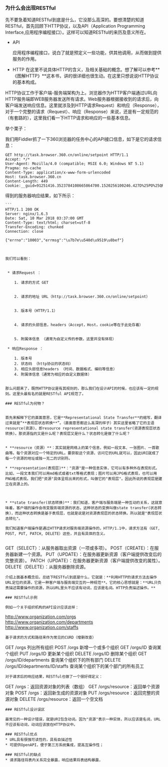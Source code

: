 ### 为什么会出现RESTful
先不要急着知道RESTful到底是什么，它没那么高深的。要想清楚的知道RESTful，首先回顾下HTTP协议，以及API（Application Programming Interface,应用程序编程接口）。这样可以知道RESTful的来历及意义所在。


* API

	应用程序编程接口，说白了就是预定义一些功能，供其他调用，从而做到提供服务的作用。
	

* HTTP
 在这里不说具体HTTP的含义，及相关基础的概念。想了解可以参考**《图解HTTP》**这本书，讲的很详细也很生动。在这里只想说说HTTP协议的基本构成。


 HTTP协议工作于客户端-服务端架构为上。浏览器作为HTTP客户端通过URL向HTTP服务端即WEB服务器发送所有请求。Web服务器根据接收到的请求后，向客户端发送响应信息。这里就涉及到HTTP请求Request）和响应（Response），对于一个完整的请求（Request）、响应（Response）来说，还是有一定规范的（有套路的），这里我们看一下HTTP请求和响应的一些基本信息。
 
 举个栗子：


 我们用Fiddler抓了一下360浏览器的任务中心的API接口信息，如下是它的请求信息：
 
 ```
 GET http://task.browser.360.cn/online/setpoint HTTP/1.1
Accept: */*
User-Agent: Mozilla/4.0 (compatible; MSIE 6.0; Windows NT 5.1)
Pragma: no-cache
Content-Type: application/x-www-form-urlencoded
Host: task.browser.360.cn
Content-Length: 449
Cookie:__guid=91251416.3523784108665864700.1520256100246.427D%25PO%25QR%25P9%25R1%25P0%25RS%25O5%25P4%25PO%25N7%25
 ```
得到的服务器响应结果，如下所示：

	```
	HTTP/1.1 200 OK
	Server: nginx/1.6.3
	Date: Sat, 10 Mar 2018 03:37:00 GMT
	Content-Type: text/html; charset=utf-8
	Transfer-Encoding: chunked
	Connection: close

	{"errno":"10003","errmsg":"\u7b7e\u540d\u9519\u8bef"}
```


我们可以看到：


 * 请求Request ：
 
    1. 请求的方式 GET


    2. 请求的地址 URL（http://task.browser.360.cn/online/setpoint）


    3. 版本号（HTTP/1.1）


    4. 请求的头部信息，headers（Accept，Host，cookie等在于此处存着）


    5. 附属体信息 （通常为自定义传的参数，这里并没有体现）

 * 响应Response ：

	1. 版本号
	2. 状态码 （http协议的状态码）
	3. 相应头部信息headers （时间、数据格式、编码等信息）
	4. 附属体信息（通常为相应的自定义数据体）


那么问题来了，既然HTTP协议是有其规则的，那么我们在设计API的时候，也应该有一定的规则。这里头最有名的就是RESTful API规范了。

### RESTful为何物？


首先来解释下它的直面意思，它是**Representational State Transfer**的缩写，翻译过来就是“**表现层状态转换**”。（直面意思都这么高深的样子）其实这里省略了它的主语resource(资源)，即resource representational state transfer(资源表现层状态转换)。那资源指的又是什么呢？表现层又是什么？状态转化是做了什么呢？


* **resource（资源）**：其实就是网络上的某个信息，例如一段文本、一张图片、一首歌曲等。每个资源对应一个特定的URL。要获取这个资源，访问它的URL就可以，因此URI就成了每一个资源的地址或独一无二的识别符。

* **representation(表现层)**："资源"是一种信息实体，它可以有多种外在表现形式。比如，一段文本我们可以用md格式或者txt等格式表现；图片可以用JPG格式表现，也可以用PNG格式表现。我们把"资源"具体呈现出来的形式，叫做它的"表现层"。因此所说的表现层是建立在资源上的。

	
	
* **state transfer(状态转换)**：我们知道，客户端与服务端是一种互动的关系，这就意味着，客户端的操作会改变服务端资源的状态，这种状态的变换叫做state transfer(状态转换)，而这种状态转换是基于表现层，也就是说是对资源表现层的状态转换。所以就是"表现层状态转化"。

我们知道客户端操作是通过HTTP请求对服务端资源操作的，HTTP/1.1中，请求方法有（GET, POST, PUT, PATCH, DELETE）这些，并且有具体的含义。
 
 ```
 GET（SELECT）：从服务器取出资源（一项或多项）。
 POST（CREATE）：在服务器新建一个资源。
 PUT（UPDATE）：在服务器更新资源（客户端提供改变后的完整资源）。
 PATCH（UPDATE）：在服务器更新资源（客户端提供改变的属性）。
 DELETE（DELETE）：从服务器删除资源。
 ```
 介绍上面基本概念后，总结下RESTful到底是什么，它就是：**利用HTTP的请求方法去操作URL定位的资源，它是一种客户端与服务端交互的一种规范**。它的核心思想就是：**URL只负责描述需要操作的资源，所以URL里头不应该有动词，应该是名词。HTTP负责描述操作。**
 
### RESTful示例

例如一个关于组织机构的API设计应该这样：

```
http://www.organization.com/orgs
http://www.organization.com/departments
http://www.organization.com/staffs

```
基于请求的方式和路径来作为常见的CURD（增删改查）

```
GET /orgs 列出所有组织
POST /orgs 新增一个或多个组织
GET /orgs/ID 查询某个组织
PUT /orgs/ID 更新某个组织
DELETE /orgs/ID 删除某个组织
GET /orgs/ID/departments 查询某个组织下的所有部门
DELETE /orgs/ID/departments/ID/staffs 查询某个组织下的某个部门的所有员工
```
对于请求后的响应结果，RESTful也做了一个很好得定义：

```
GET /orgs：返回资源对象的列表（数组）
GET /orgs/resource：返回单个资源对象
POST /orgs：返回新生成的资源对象
PUT /orgs/resource：返回完整的资源对象
DELETE /orgs/resource：返回一个空文档
```
### RESTful设计误区

最常见的一种设计错误，就是URI包含动词。因为"资源"表示一种实体，所以应该是名词，URL不应该有动词，动词应该放在HTTP协议中。

### RESTful优点
* URL具有很强可读性的，具有自描述性
* 可提供OpenAPI，便于第三方系统集成，提高互操作性；

### RESTful的缺点
* 请求路径将表内关系完全暴露，响应结果将表结构暴露，



